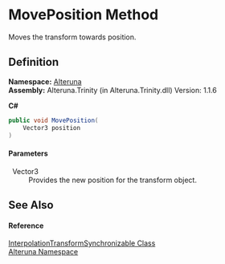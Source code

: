 # MovePosition Method



Moves the transform towards position.




## Definition
**Namespace:** <a href="N_Alteruna">Alteruna</a>  
**Assembly:** Alteruna.Trinity (in Alteruna.Trinity.dll) Version: 1.1.6

**C#**
``` C#
public void MovePosition(
	Vector3 position
)
```



#### Parameters
<dl><dt>  Vector3</dt><dd>Provides the new position for the transform object.</dd></dl>

## See Also


#### Reference
<a href="T_Alteruna_InterpolationTransformSynchronizable">InterpolationTransformSynchronizable Class</a>  
<a href="N_Alteruna">Alteruna Namespace</a>  
